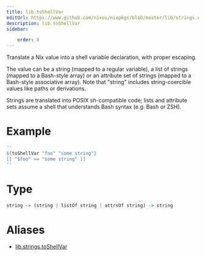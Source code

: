 ```yaml
---
title: lib.toShellVar
editUrl: https://www.github.com/nixos/nixpkgs/blob/master/lib/strings.nix#L679C16
description: lib.toShellVar
sidebar:

    order: 8
---
```


Translate a Nix value into a shell variable declaration, with proper escaping.

The value can be a string (mapped to a regular variable), a list of strings
(mapped to a Bash-style array) or an attribute set of strings (mapped to a
Bash-style associative array). Note that "string" includes string-coercible
values like paths or derivations.

Strings are translated into POSIX sh-compatible code; lists and attribute sets
assume a shell that understands Bash syntax (e.g. Bash or ZSH).

# Example

```nix
''
${toShellVar "foo" "some string"}
[[ "$foo" == "some string" ]]
''
```

# Type

```haskell
string -> (string | listOf string | attrsOf string) -> string
```


# Aliases

- [lib.strings.toShellVar](./reference/lib/strings/lib-strings-toShellVar)


